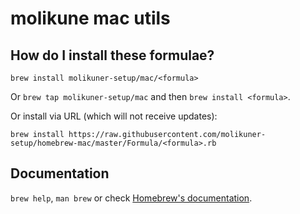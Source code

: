 # molikune mac utils

## How do I install these formulae?
`brew install molikuner-setup/mac/<formula>`

Or `brew tap molikuner-setup/mac` and then `brew install <formula>`.

Or install via URL (which will not receive updates):

```
brew install https://raw.githubusercontent.com/molikuner-setup/homebrew-mac/master/Formula/<formula>.rb
```

## Documentation
`brew help`, `man brew` or check [Homebrew's documentation](https://docs.brew.sh).
